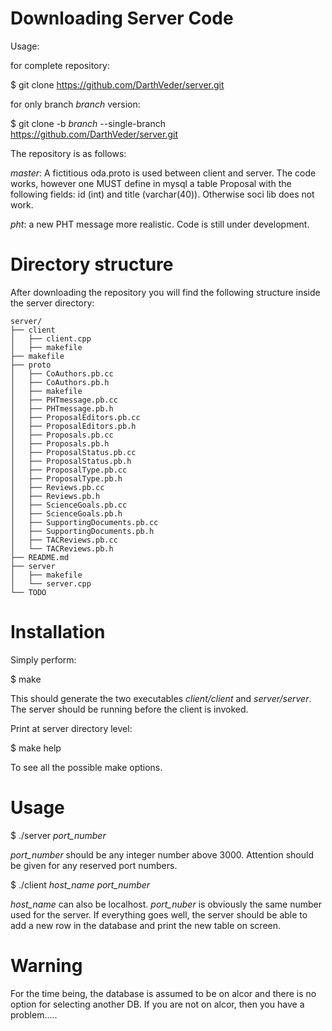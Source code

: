 Downloading Server Code
=======================

Usage:

for complete repository:

$ git clone  https://github.com/DarthVeder/server.git

for only branch *branch* version:

$ git clone -b *branch* --single-branch https://github.com/DarthVeder/server.git

The repository is as follows:

*master*: A fictitious oda.proto is used between client and server. The code
works, however one MUST define in mysql a table Proposal with the following
fields: id (int) and title (varchar(40)). Otherwise soci lib does not work.

*pht*: a new PHT message more realistic. Code is still under development.

Directory structure
===================

After downloading the repository you will find the following structure inside the server directory:
```
server/
├── client
│   ├── client.cpp
│   ├── makefile
├── makefile
├── proto
│   ├── CoAuthors.pb.cc
│   ├── CoAuthors.pb.h
│   ├── makefile
│   ├── PHTmessage.pb.cc
│   ├── PHTmessage.pb.h
│   ├── ProposalEditors.pb.cc
│   ├── ProposalEditors.pb.h
│   ├── Proposals.pb.cc
│   ├── Proposals.pb.h
│   ├── ProposalStatus.pb.cc
│   ├── ProposalStatus.pb.h
│   ├── ProposalType.pb.cc
│   ├── ProposalType.pb.h
│   ├── Reviews.pb.cc
│   ├── Reviews.pb.h
│   ├── ScienceGoals.pb.cc
│   ├── ScienceGoals.pb.h
│   ├── SupportingDocuments.pb.cc
│   ├── SupportingDocuments.pb.h
│   ├── TACReviews.pb.cc
│   └── TACReviews.pb.h
├── README.md
├── server
│   ├── makefile
│   └── server.cpp
└── TODO
```

Installation
============

Simply perform:

$ make

This should generate the two executables *client/client* and *server/server*. The server should be running
before the client is invoked. 

Print at server directory level:

$ make help

To see all the possible make options.

Usage
=====

$ ./server *port_number*

*port_number* should be any integer number above 3000. Attention should be given for any reserved
port numbers.

$ ./client *host_name* *port_number*

*host_name* can also be localhost. *port_nuber* is obviously the same number used for the server.
If everything goes well, the server should be able to add a new row in the database and print the
new table on screen.

Warning
=======

For the time being, the database is assumed to be on alcor and there is no option for selecting 
another DB. If you are not on alcor, then you have a problem.....
